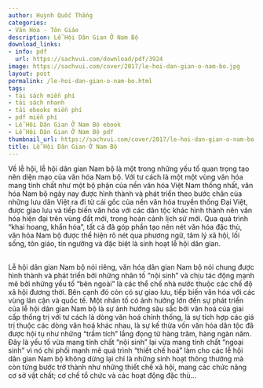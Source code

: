 ```yaml
---
author: Huỳnh Quốc Thắng
categories:
- Văn Hóa - Tôn Giáo
description: Lễ Hội Dân Gian Ở Nam Bộ
download_links:
- info: pdf
  url: https://sachvui.com/download/pdf/3924
image: https://sachvui.com/cover/2017/le-hoi-dan-gian-o-nam-bo.jpg
layout: post
permalink: /le-hoi-dan-gian-o-nam-bo.html
tags:
- tải sách miễn phí
- tải sách nhanh
- tải ebooks miễn phí
- pdf miễn phí
- Lễ Hội Dân Gian Ở Nam Bộ ebook
- Lễ Hội Dân Gian Ở Nam Bộ pdf
thumbnail_url: https://sachvui.com/cover/2017/le-hoi-dan-gian-o-nam-bo.jpg
title: Lễ Hội Dân Gian Ở Nam Bộ
---
```


 <div class="item-desc text-justify"> <p>Về lễ hội, lễ hội dân gian Nam bộ là một trong những yếu tố quan trọng tạo nên diện mạo của văn hóa Nam bộ. Với tư cách là một một vùng văn hóa mang tính chất như một bộ phận của nền văn hóa Việt Nam thống nhất, văn hóa Nam bộ ngày nay được hình thành và phát triển theo bước chân của những lưu dân Việt ra đi từ cái gốc của nền văn hóa truyền thống Đại Việt, được giao lưu và tiếp biến văn hóa với các dân tộc khác hình thành nên văn hóa hiện đại trên vùng đất mới, trong hoàn cảnh lịch sử mới. Qua quá trình “khai hoang, khẩn hóa”, tất cả đã góp phần tạo nên nét văn hóa đặc thù, văn hóa Nam bộ được thể hiện rõ nét qua phương ngữ, tâm lý xã hội, lối sống, tôn giáo, tín ngưỡng và đặc biệt là sinh hoạt lễ hội dân gian.</p><p><br>Lễ hội dân gian Nam bộ nói riêng, văn hóa dân gian Nam bộ nói chung được hình thành và phát triển bởi những nhân tố “nội sinh” và chịu tác động mạnh mẽ bởi những yếu tố “bên ngoài” là các thể chế nhà nước thuộc các chế độ xã hội đương thời. Bên cạnh đó còn có sự giao lưu, tiếp biến văn hóa với các vùng lân cận và quốc tế. Một nhân tố có ảnh hưởng lớn đến sự phát triển của lễ hội dân gian Nam bộ là sự ảnh hướng sâu sắc bởi văn hoá của giai cấp thống trị với tư cách là dòng văn hoá chính thống, là sự tích hợp các giá trị thuộc các dòng văn hoá khác nhau, là sự kế thừa vốn văn hóa dân tộc đã được hội tụ như những “trầm tích” lắng đọng từ hàng trăm, hàng ngàn năm. Đây là yếu tố vừa mang tính chất “nội sinh” lại vừa mang tính chất “ngoại sinh” vì nó chi phối mạnh mẽ quá trình “thiết chế hoá” làm cho các lễ hội dân gian Nam bộ không dừng lại chỉ là những sinh hoạt thông thường mà còn từng bước trở thành như những thiết chế xã hội, mang các chức năng cơ sở vật chất; cơ chế tổ chức và các hoạt động đặc thù… </p><ul></ul><div> </div> </div>